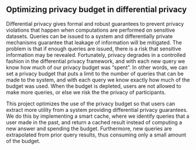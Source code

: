 ## Optimizing privacy budget in differential privacy

Differential privacy gives formal and robust guarantees to prevent privacy violations that happen when computations are performed on sensitive datasets. Queries can be issued to a system and differentially private mechanisms guarantee that leakage of information will be mitigated. The problem is that if enough queries are issued, there is a risk that sensitive information may be revealed. Fortunately, privacy degrades in a controlled fashion in the differential privacy framework, and with each new query we know how much of our privacy budget was “spent”. In other words, we can set a privacy budget that puts a limit to the number of queries that can be made to the system, and with each query we know exactly how much of the budget was used. When the budget is depleted, users are not allowed to make more queries, or else we risk the the privacy of participants.

This project optimizes the use of the privacy budget so that users can extract more utility from a system providing differential privacy guarantees. We do this by implementing a smart cache, where we identify queries that a user made in the past, and return a cached result instead of computing a new answer and spending the budget. Furthermore, new queries are extrapolated from prior query results, thus consuming only a small amount of the budget.
